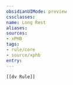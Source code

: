 ```yaml
---
obsidianUIMode: preview
cssclasses:
name: Long Rest
aliases:
sources:
- xPHB
tags:
- rule/core
- source/xphb
entry:
---
```


```meta-bind-embed
[[dv Rule]]
```